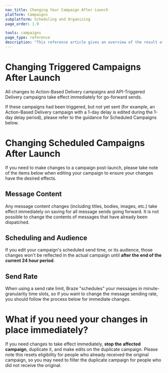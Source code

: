 ```yaml
---
nav_title: Changing Your Campaign After Launch
platform: Campaigns
subplatform: Scheduling and Organizing
page_order: 1.9

tools: campaigns
page_type: reference
description: "This reference article gives an overview of the result of editing certain aspects of a campaign post-launch."
---
```


# Changing Triggered Campaigns After Launch

All changes to Action-Based Delivery campaigns and API-Triggered Delivery campaigns take effect immediately for go-forward sends.

If these campaigns had been triggered, but not yet sent (for example, an Action-Based Delivery campaign with a 1-day delay is edited during the 1-day delay period), please refer to the guidance for Scheduled Campaigns below.

# Changing Scheduled Campaigns After Launch

If you need to make changes to a campaign post-launch, please take note of the items below when editing your campaign to ensure your changes have the desired effects.

## Message Content

Any message content changes (including titles, bodies, images, etc.) take effect immediately on saving for all message sends going forward. It is not possible to change the contents of messages that have already been dispatched.

## Scheduling and Audience

If you edit your campaign's scheduled send time, or its audience, those changes won't be reflected in the actual campaign until __after the end of the current 24 hour period__.

## Send Rate

When using a send rate limit, Braze "schedules" your messages in minute-granularity time slots, so if you want to change the message sending rate, you should follow the process below for immediate changes. 

# What if you need your changes in place immediately?

If you need changes to take effect immediately, **stop the affected campaign**, duplicate it, and make edits on the duplicate campaign. Please note this resets eligibility for people who already received the original campaign, so you may need to filter the duplicate campaign for people who did not receive the original.
